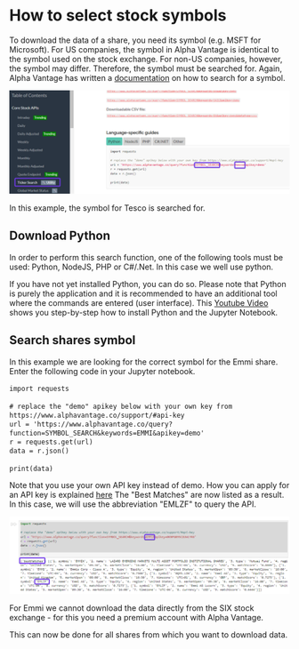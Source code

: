 # How to select stock symbols
To download the data of a share, you need its symbol (e.g. MSFT for Microsoft). For US companies, the symbol in Alpha Vantage is identical to the symbol used on the stock exchange. For non-US companies, however, the symbol may differ. Therefore, the symbol must be searched for. Again, Alpha Vantage has written a [documentation](https://www.alphavantage.co/documentation/) on how to search for a symbol.

![Alt Image Text](./Images/AV_StockSelection1.png "Search Tesco")

In this example, the symbol for Tesco is searched for.

## Download Python
In order to perform this search function, one of the following tools must be used: Python, NodeJS, PHP or C#/.Net. In this case we well use python.  

If you have not yet installed Python, you can do so. Please note that Python is purely the application and it is recommended to have an additional tool where the commands are entered (user interface). This [Youtube Video](https://www.youtube.com/watch?v=AuTkAWEa06E) shows you step-by-step how to install Python and the Jupyter Notebook.

## Search shares symbol
In this example we are looking for the correct symbol for the Emmi share. Enter the following code in your Jupyter notebook.

```
import requests

# replace the "demo" apikey below with your own key from https://www.alphavantage.co/support/#api-key
url = 'https://www.alphavantage.co/query?function=SYMBOL_SEARCH&keywords=EMMI&apikey=demo'
r = requests.get(url)
data = r.json()

print(data)
```

Note that you use your own API key instead of demo. How you can apply for an API key is explained [here](Alpha-Vantage_Setup.md)
The "Best Matches" are now listed as a result. In this case, we will use the abbreviation "EMLZF" to query the API.

![Alt Image Text](./Images/AV_StockSelection2.png "Search EMMI")

For Emmi we cannot download the data directly from the SIX stock exchange - for this you need a premium account with Alpha Vantage.

This can now be done for all shares from which you want to download data. 
